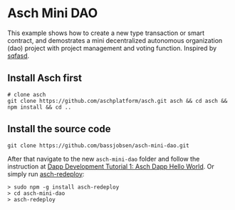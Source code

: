 # Asch Mini DAO

This example shows how to create a new type transaction or smart contract, and demostrates a mini decentralized autonomous organization (dao) project with project management and voting function. Inspired by [sqfasd](https://github.com/sqfasd/asch-mini-dao).

## Install Asch first

```
# clone asch
git clone https://github.com/aschplatform/asch.git asch && cd asch && npm install && cd ..
```

## Install the source code
```
git clone https://github.com/bassjobsen/asch-mini-dao.git
```
After that navigate to the new `asch-mini-dao` folder and follow the instruction at [Dapp Development Tutorial 1: Asch Dapp Hello World](https://github.com/AschPlatform/asch/blob/master/docs/dapp_docs/1_hello_en.md). Or simply run [asch-redeploy](https://github.com/AschPlatform/asch-redeploy):

```
> sudo npm -g install asch-redeploy
> cd asch-mini-dao
> asch-redeploy
```
